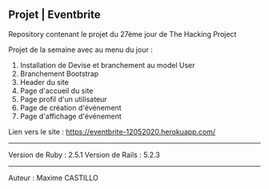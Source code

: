 Projet | Eventbrite
--------------------------------------------

Repository contenant le projet du 27ème jour de The Hacking Project

Projet de la semaine avec au menu du jour :
1. Installation de Devise et branchement au model User
2. Branchement Bootstrap
3. Header du site
4. Page d'accueil du site
5. Page profil d'un utilisateur
6. Page de création d'événement
7. Page d'affichage d'événement

Lien vers le site : https://eventbrite-12052020.herokuapp.com/

--------------------------------------------

Version de Ruby : 2.5.1
Version de Rails : 5.2.3

--------------------------------------------
Auteur : Maxime CASTILLO